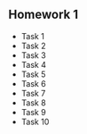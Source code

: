## Homework 1

- Task 1
- Task 2
- Task 3
- Task 4
- Task 5
- Task 6
- Task 7
- Task 8
- Task 9
- Task 10
